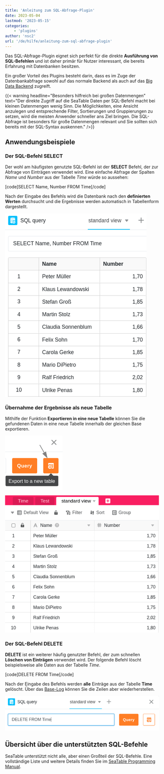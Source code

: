 ```yaml
---
title: 'Anleitung zum SQL-Abfrage-Plugin'
date: 2023-05-04
lastmod: '2023-05-15'
categories:
    - 'plugins'
author: 'nsc2'
url: '/de/hilfe/anleitung-zum-sql-abfrage-plugin'
---
```


Das SQL-Abfrage-Plugin eignet sich perfekt für die direkte **Ausführung von SQL-Befehlen** und ist daher primär für Nutzer interessant, die bereits Erfahrung mit Datenbanken besitzen.

Ein großer Vorteil des Plugins besteht darin, dass es im Zuge der Datenbankabfrage sowohl auf das normale Backend als auch auf das [Big Data Backend](https://seatable.io/docs/big-data/potenzial-big-data/) zugreift.

{{< warning  headline="Besonders hilfreich bei großen Datenmengen"  text="Der direkte Zugriff auf die SeaTable Daten per SQL-Befehl macht bei kleinen Datenmengen wenig Sinn. Die Möglichkeiten, eine Ansicht anzulegen und entsprechende Filter, Sortierungen und Gruppierungen zu setzen, wird die meisten Anwender schneller ans Ziel bringen. Die SQL-Abfrage ist besonders für große Datenmengen relevant und Sie sollten sich bereits mit der SQL-Syntax auskennen." />}}

## Anwendungsbeispiele

### Der SQL-Befehl SELECT

Der wohl am häufigsten genutzte SQL-Befehl ist der **SELECT** Befehl, der zur Abfrage von Einträgen verwendet wird. Eine einfache Abfrage der Spalten _Name_ und _Number_ aus der Tabelle _Time_ würde so aussehen:

\[code\]SELECT Name, Number FROM Time\[/code\]

Nach der Eingabe des Befehls wird die Datenbank nach den **definierten Werten** durchsucht und die Ergebnisse werden automatisch in Tabellenform dargestellt.

![Ergebnisse einer Datenabfrage anhand des SQL-Befehls SELECT](images/results-data-sql-query.png)

### Übernahme der Ergebnisse als neue Tabelle

Mithilfe der Funktion **Exportieren in eine neue Tabelle** können Sie die gefundenen Daten in eine neue Tabelle innerhalb der gleichen Base exportieren.

![Export der per SQL-Datenabfrage gefundenen Werte in eine neue Tabelle](images/export-data-sql-query-to-a-new-table.png)

![Neu angelegte Tabelle mit den Daten, die zuvor per SQL-Befehl mit dem Plugin gefunden wurden](images/new-table-with-sql-data.png)

### Der SQL-Befehl DELETE

**DELETE** ist ein weiterer häufig genutzter Befehl, der zum schnellen **Löschen von Einträgen** verwendet wird. Der folgende Befehl löscht beispielsweise alle Daten aus der Tabelle _Time_.

\[code\]DELETE FROM Time\[/code\]

Nach der Eingabe des Befehls werden **alle** Einträge aus der Tabelle **Time** gelöscht. Über das [Base-Log](https://seatable.io/docs/historie-und-versionen/historie-und-logs/#base-log) können Sie die Zeilen aber wiederherstellen.

![Eingabe des SQL-Befehls DELETE zum Löschen von Tabellendaten](images/query-delete-from-table.png)

## Übersicht über die unterstützten SQL-Befehle

SeaTable unterstützt nicht alle, aber einen Großteil der SQL-Befehle. Eine vollständige Liste und weitere Details finden Sie im [SeaTable Programming Manual](https://seatable.github.io/seatable-scripts/python/sql/).
